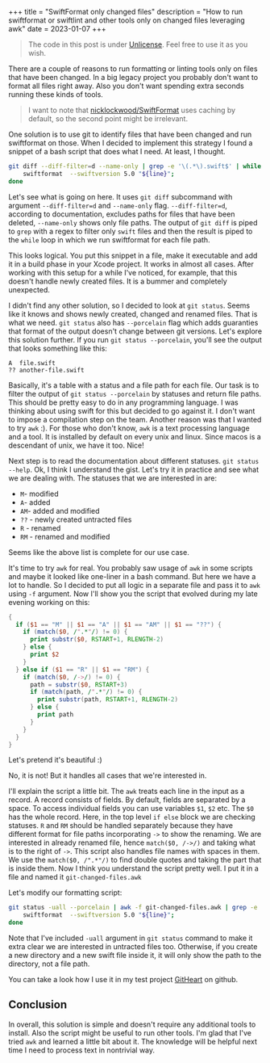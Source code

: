 +++
title = "SwiftFormat only changed files"
description = "How to run swiftformat or swiftlint and other tools only on changed files leveraging awk"
date = 2023-01-07
+++

> The code in this post is under [Unlicense](/licenses/unlicense.txt).
> Feel free to use it as you wish.

There are a couple of reasons to run formatting or linting tools only on files
that have been changed. In a big legacy project you probably don't want to
format all files right away. Also you don't want spending extra seconds running
these kinds of tools.

> I want to note that [nicklockwood/SwiftFormat](https://github.com/nicklockwood/SwiftFormat)
> uses caching by default, so the second point might be irrelevant. 

One solution is to use git to identify files that have been changed and run
swiftformat on those. When I decided to implement this strategy I found a
snippet of a bash script that does what I need. At least, I thought.

```bash
git diff --diff-filter=d --name-only | grep -e '\(.*\).swift$' | while read line; do
    swiftformat  --swiftversion 5.0 "${line}";
done
```

Let's see what is going on here. It uses `git diff` subcommand with argument
`--diff-filter=d` and `--name-only` flag. `--diff-filter=d`, according to
documentation, excludes paths for files that have been deleted, `--name-only`
shows only file paths. The output of `git diff` is piped to `grep` with a regex
to filter only `swift` files and then the result is piped to the `while` loop
in which we run swiftformat for each file path.

This looks logical. You put this snippet in a file, make it executable and
add it in a build phase in your Xcode project. It works in almost all cases.
After working with this setup for a while I've noticed, for example, that this
doesn't handle newly created files. It is a bummer and completely unexpected.

I didn't find any other solution, so I decided to look at `git status`. Seems
like it knows and shows newly created, changed and renamed files. That is what
we need. `git status` also has `--porcelain` flag which adds guaranties that
format of the output doesn't change between git versions. Let's explore this
solution further. If you run `git status --porcelain`, you'll see the output
that looks something like this:
```
A  file.swift
?? another-file.swift
```

Basically, it's a table with a status and a file path for each file. Our task
is to filter the output of `git status --porcelain` by statuses and return
file paths. This should be pretty easy to do in any programming language. I was
thinking about using swift for this but decided to go against it. I don't want
to impose a compilation step on the team. Another reason was that I wanted to
try `awk` :). For those who don't know, `awk` is a text processing language and
a tool. It is installed by default on every unix and linux. Since macos is a
descendant of unix, we have it too. Nice!

Next step is to read the documentation about different statuses. `git status
--help`.  Ok, I think I understand the gist. Let's try it in practice and see
what we are dealing with. The statuses that we are interested in are:
- `M`- modified
- `A`- added
- `AM`- added and modified
- `??` - newly created untracted files
- `R` - renamed
- `RM` - renamed and modified

Seems like the above list is complete for our use case.


It's time to try `awk` for real. You probably saw usage of `awk` in some
scripts and maybe it looked like one-liner in a bash command. But here we have
a lot to handle. So I decided to put all logic in a separate file and pass it
to `awk` using `-f` argument. Now I'll show you the script that evolved during
my late evening working on this:
```awk
{
  if ($1 == "M" || $1 == "A" || $1 == "AM" || $1 == "??") {
    if (match($0, /".*"/) != 0) {
      print substr($0, RSTART+1, RLENGTH-2)
    } else {
      print $2
    }
  } else if ($1 == "R" || $1 == "RM") {
    if (match($0, /->/) != 0) {
      path = substr($0, RSTART+3)
      if (match(path, /".*"/) != 0) {
        print substr(path, RSTART+1, RLENGTH-2)
      } else {
        print path
      }
    }
  }
}
```

Let's pretend it's beautiful :)

No, it is not! But it handles all cases that we're interested in.

I'll explain the script a little bit. The `awk` treats each line in the input
as a record. A record consists of fields. By default, fields are separated
by a space. To access individual fields you can use variables `$1`, `$2` etc.
The `$0` has the whole record. Here, in the top level `if else` block we are
checking statuses. `R` and `RM` should be handled separately because they have
different format for file paths incorporating `->` to show the renaming. We are
interested in already renamed file, hence `match($0, /->/)` and taking what is
to the right of `->`. This script also handles file names with spaces in them.
We use the `match($0, /".*"/)` to find double quotes and taking the part that
is inside them. Now I think you understand the script pretty well. I put it in
a file and named it `git-changed-files.awk`

Let's modify our formatting script:
```bash
git status -uall --porcelain | awk -f git-changed-files.awk | grep -e '\(.*\).swift$' | while read line; do
    swiftformat  --swiftversion 5.0 "${line}";
done
```

Note that I've included `-uall` argument in `git status` command to make it
extra clear we are interested in untracted files too. Otherwise, if you create
a new directory and a new swift file inside it, it will only show the path to
the directory, not a file path.

You can take a look how I use it in my test project
[GitHeart](https://github.com/zummenix/GitHeart) on github.

## Conclusion

In overall, this solution is simple and doesn't require any additional tools to
install. Also the script might be useful to run other tools. I'm glad that I've
tried `awk` and learned a little bit about it. The knowledge will be helpful
next time I need to process text in nontrivial way.
